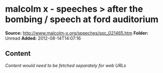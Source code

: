 # malcolm x - speeches > after the bombing / speech at ford auditorium

**Source:** http://www.malcolm-x.org/speeches/spc_021465.htm
**Folder:** Unread
**Added:** 2012-08-14T14:07:16




## Content
*Content would need to be fetched separately for web URLs*
